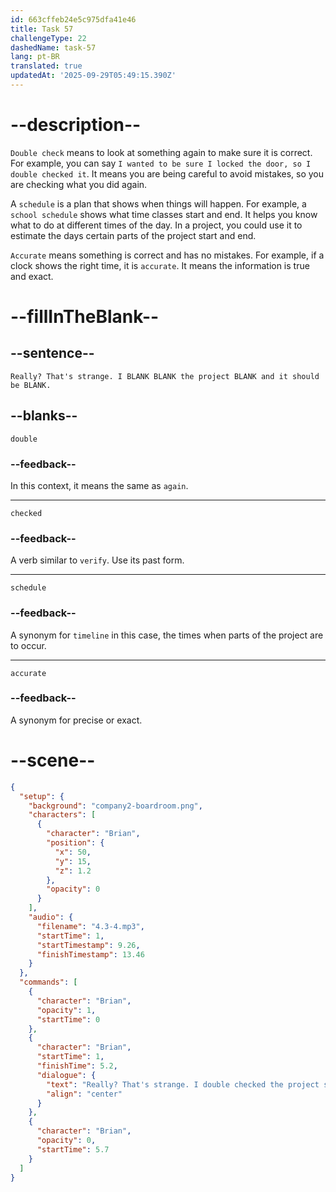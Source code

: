 ```yaml
---
id: 663cffeb24e5c975dfa41e46
title: Task 57
challengeType: 22
dashedName: task-57
lang: pt-BR
translated: true
updatedAt: '2025-09-29T05:49:15.390Z'
---
```


<!-- (Audio) Brian: Really? That's strange. I double checked the project schedule and it should be accurate. -->

# --description--

`Double check` means to look at something again to make sure it is correct. For example, you can say `I wanted to be sure I locked the door, so I double checked it`. It means you are being careful to avoid mistakes, so you are checking what you did again.

A `schedule` is a plan that shows when things will happen. For example, a `school schedule` shows what time classes start and end. It helps you know what to do at different times of the day. In a project, you could use it to estimate the days certain parts of the project start and end.

`Accurate` means something is correct and has no mistakes. For example, if a clock shows the right time, it is `accurate`. It means the information is true and exact.

# --fillInTheBlank--

## --sentence--

`Really? That's strange. I BLANK BLANK the project BLANK and it should be BLANK.`

## --blanks--

`double`

### --feedback--

In this context, it means the same as `again`.

---

`checked`

### --feedback--

A verb similar to `verify`. Use its past form.

---

`schedule`

### --feedback--

A synonym for `timeline` in this case, the times when parts of the project are to occur.

---

`accurate`

### --feedback--

A synonym for precise or exact.

# --scene--

```json
{
  "setup": {
    "background": "company2-boardroom.png",
    "characters": [
      {
        "character": "Brian",
        "position": {
          "x": 50,
          "y": 15,
          "z": 1.2
        },
        "opacity": 0
      }
    ],
    "audio": {
      "filename": "4.3-4.mp3",
      "startTime": 1,
      "startTimestamp": 9.26,
      "finishTimestamp": 13.46
    }
  },
  "commands": [
    {
      "character": "Brian",
      "opacity": 1,
      "startTime": 0
    },
    {
      "character": "Brian",
      "startTime": 1,
      "finishTime": 5.2,
      "dialogue": {
        "text": "Really? That's strange. I double checked the project schedule and it should be accurate.",
        "align": "center"
      }
    },
    {
      "character": "Brian",
      "opacity": 0,
      "startTime": 5.7
    }
  ]
}
```
